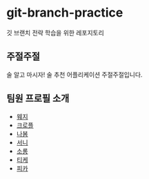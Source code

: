 # git-branch-practice

깃 브랜치 전략 학습을 위한 레포지토리

## 주절주절

술 알고 마시자! 술 추천 어플리케이션 주절주절입니다.

## 팀원 프로필 소개

- [웨지](./wedge.md)
- [크로플](./croffle.md)
- [나봄](./nabom.md)
- [서니](./sunny.md)
- [소롱](./soulg.md)
- [티케](./Tyche.md)
- [피카](./pika96.md)
